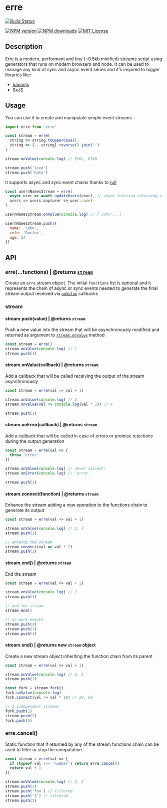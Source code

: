 # erre

[![Build Status][travis-image]][travis-url]

[![NPM version][npm-version-image]][npm-url]
[![NPM downloads][npm-downloads-image]][npm-url]
[![MIT License][license-image]][license-url]

## Description

Erre is a modern, performant and tiny (~0.5kb minified) streams script using generators that runs on modern browsers and node.
It can be used to manage any kind of sync and async event series and it's inspired to bigger libraries like:
  - [baconjs](https://baconjs.github.io/)
  - [RxJS](http://reactivex.io/rxjs/)


## Usage

You can use it to create and manipulate simple event streams

```js
import erre from 'erre'

const stream = erre(
  string => string.toUpperCase(),
  string => [...string].reverse().join('')
)

stream.onValue(console.log) // EVOL, ETAH

stream.push('love')
stream.push('hate')
```

It supports async and sync event chains thanks to [ruit](https://github.com/GianlucaGuarini/ruit)

```js
const usernNamesStream = erre(
  async user => await updateUsers(user), // async function returning a users collection
  users => users.map(user => user.name)
)

usernNamesStream.onValue(console.log) // ['John'...]

usernNamesStream.push({
  name: 'John',
  role: 'Doctor',
  age: 24
})
```

## API

### erre(...functions) | @returns [`stream`](#stream)

Create an `erre` stream object.
The initial `functions` list is optional and it represents the chain of async or sync events needed to generate the final stream output received via [`onValue`](#streamonvalue) callbacks

### stream

#### stream.push(value) | @returns `stream`

Push a new value into the stream that will be asynchronously modified and returned as argument to [`stream.onValue`](#streamonvalue) method

```js
const stream = erre()
stream.onValue(console.log) // 1
stream.push(1)
```

#### stream.onValue(callback) | @returns `stream`

Add a callback that will be called receiving the output of the stream asynchronously

```js
const stream = erre(val => val + 1)

stream.onValue(console.log) // 2
stream.onValue(val => console.log(val * 2)) // 4

stream.push(1)
```

#### stream.onError(callback) | @returns `stream`

Add a callback that will be called in case of errors or promise rejections during the output generation

```js
const stream = erre(val => {
  throw 'error'
})

stream.onValue(console.log) // never called!!
stream.onError(console.log) // 'error'

stream.push(1)
```

#### stream.connect(function) | @returns `stream`

Enhance the stream adding a new operation to the functions chain to generate its output

```js
const stream = erre(val => val + 1)

stream.onValue(console.log) // 2, 4
stream.push(1)

// enhance the stream
stream.connect(val => val * 2)
stream.push(1)
```

#### stream.end() | @returns `stream`

End the stream

```js
const stream = erre(val => val + 1)

stream.onValue(console.log) // 2
stream.push(1)

// end the stream
stream.end()

// no more events
stream.push(1)
stream.push(1)
stream.push(1)
```

#### stream.end() | @returns new `stream` object

Create a new stream object inheriting the function chain from its parent

```js
const stream = erre(val => val + 1)

stream.onValue(console.log) // 2, 3
stream.push(1)

const fork = stream.fork()
fork.onValue(console.log)
fork.connect(val => val * 10) // 20, 60

// 2 independent streams
fork.push(1)
stream.push(2)
fork.push(5)
```

### erre.cancel()

Static function that if returned by any of the stream functions chain can be used to filter or stop the computation

```js
const stream = erre(val => {
  if (typeof val !== 'number') return erre.cancel()
  return val + 1
})

stream.onValue(console.log) // 2, 3
stream.push(1)
stream.push('foo') // filtered
stream.push('1') // filtered
stream.push(2)
```

[travis-image]:https://img.shields.io/travis/GianlucaGuarini/erre.svg?style=flat-square
[travis-url]:https://travis-ci.org/GianlucaGuarini/erre

[license-image]:http://img.shields.io/badge/license-MIT-000000.svg?style=flat-square
[license-url]:LICENSE

[npm-version-image]:http://img.shields.io/npm/v/erre.svg?style=flat-square
[npm-downloads-image]:http://img.shields.io/npm/dm/erre.svg?style=flat-square
[npm-url]:https://npmjs.org/package/erre

